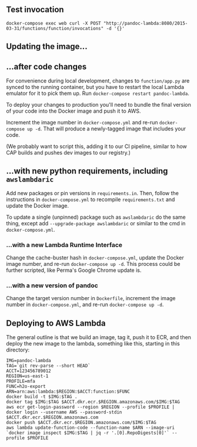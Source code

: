 ## Test invocation

`docker-compose exec web curl -X POST "http://pandoc-lambda:8080/2015-03-31/functions/function/invocations" -d '{}'`


## Updating the image...

## ...after code changes

For convenience during local development, changes to `function/app.py` are synced to the running container, but you have to restart the local Lambda emulator for it to pick them up. Run `docker-compose restart pandoc-lambda`.

To deploy your changes to production you'll need to bundle the final version of your code into the Docker image and push it to AWS.

Increment the image number in `docker-compose.yml` and re-run `docker-compose up -d`. That will produce a newly-tagged image that includes your code.

(We probably want to script this, adding it to our CI pipeline, similar to how CAP builds and pushes dev images to our registry.)

## ...with new python requirements, including `awslambdaric`

Add new packages or pin versions in `requirements.in`. Then, follow the instructions in `docker-compose.yml` to recompile `requirements.txt` and update the Docker image.

To update a single (unpinned) package such as `awslambdaric` do the same thing, except add `--upgrade-package awslambdaric` or similar to the cmd in `docker-compose.yml`.

### ...with a new Lambda Runtime Interface

Change the cache-buster hash in `docker-compose.yml`, update the Docker image number, and re-run `docker-compose up -d`. This process could be further scripted, like Perma's Google Chrome update is.

### ...with a new version of pandoc

Change the target version number in `Dockerfile`, increment the image number in `docker-compose.yml`, and re-run `docker-compose up -d`.


## Deploying to AWS Lambda

The general outline is that we build an image, tag it, push it to ECR, and then deploy the new image to the lambda, something like this, starting in this directory:

```
IMG=pandoc-lambda
TAG=`git rev-parse --short HEAD`
ACCT=123456789012
REGION=us-east-1
PROFILE=mfa
FUNC=h2o-export
ARN=arn:aws:lambda:$REGION:$ACCT:function:$FUNC
docker build -t $IMG:$TAG .
docker tag $IMG:$TAG $ACCT.dkr.ecr.$REGION.amazonaws.com/$IMG:$TAG
aws ecr get-login-password --region $REGION --profile $PROFILE | docker login --username AWS --password-stdin $ACCT.dkr.ecr.$REGION.amazonaws.com
docker push $ACCT.dkr.ecr.$REGION.amazonaws.com/$IMG:$TAG
aws lambda update-function-code --function-name $ARN --image-uri `docker image inspect $IMG:$TAG | jq -r '.[0].RepoDigests[0]'` --profile $PROFILE
```
